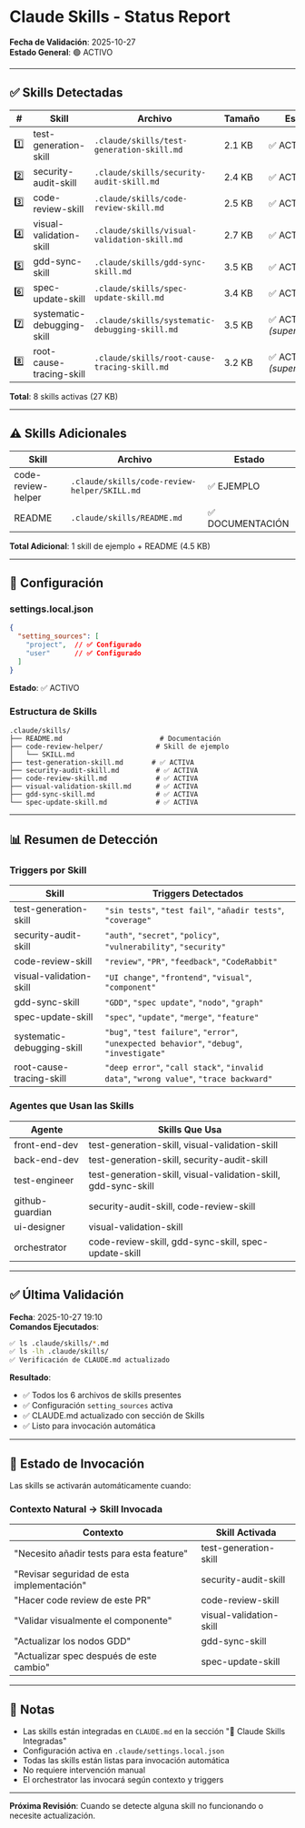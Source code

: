 # Claude Skills - Status Report

**Fecha de Validación**: 2025-10-27  
**Estado General**: 🟢 ACTIVO

---

## ✅ Skills Detectadas

| # | Skill | Archivo | Tamaño | Estado |
|---|-------|---------|--------|--------|
| 1️⃣ | test-generation-skill | `.claude/skills/test-generation-skill.md` | 2.1 KB | ✅ ACTIVO |
| 2️⃣ | security-audit-skill | `.claude/skills/security-audit-skill.md` | 2.4 KB | ✅ ACTIVO |
| 3️⃣ | code-review-skill | `.claude/skills/code-review-skill.md` | 2.5 KB | ✅ ACTIVO |
| 4️⃣ | visual-validation-skill | `.claude/skills/visual-validation-skill.md` | 2.7 KB | ✅ ACTIVO |
| 5️⃣ | gdd-sync-skill | `.claude/skills/gdd-sync-skill.md` | 3.5 KB | ✅ ACTIVO |
| 6️⃣ | spec-update-skill | `.claude/skills/spec-update-skill.md` | 3.4 KB | ✅ ACTIVO |
| 7️⃣ | systematic-debugging-skill | `.claude/skills/systematic-debugging-skill.md` | 3.5 KB | ✅ ACTIVO *(superpowers)* |
| 8️⃣ | root-cause-tracing-skill | `.claude/skills/root-cause-tracing-skill.md` | 3.2 KB | ✅ ACTIVO *(superpowers)* |

**Total**: 8 skills activas (27 KB)

---

## ⚠️ Skills Adicionales

| Skill | Archivo | Estado |
|-------|---------|--------|
| code-review-helper | `.claude/skills/code-review-helper/SKILL.md` | ✅ EJEMPLO |
| README | `.claude/skills/README.md` | ✅ DOCUMENTACIÓN |

**Total Adicional**: 1 skill de ejemplo + README (4.5 KB)

---

## 🔧 Configuración

### settings.local.json
```json
{
  "setting_sources": [
    "project",  // ✅ Configurado
    "user"      // ✅ Configurado
  ]
}
```

**Estado**: ✅ ACTIVO

### Estructura de Skills
```
.claude/skills/
├── README.md                        # Documentación
├── code-review-helper/             # Skill de ejemplo
│   └── SKILL.md
├── test-generation-skill.md       # ✅ ACTIVA
├── security-audit-skill.md         # ✅ ACTIVA
├── code-review-skill.md            # ✅ ACTIVA
├── visual-validation-skill.md      # ✅ ACTIVA
├── gdd-sync-skill.md               # ✅ ACTIVA
└── spec-update-skill.md            # ✅ ACTIVA
```

---

## 📊 Resumen de Detección

### Triggers por Skill

| Skill | Triggers Detectados |
|-------|---------------------|
| test-generation-skill | `"sin tests"`, `"test fail"`, `"añadir tests"`, `"coverage"` |
| security-audit-skill | `"auth"`, `"secret"`, `"policy"`, `"vulnerability"`, `"security"` |
| code-review-skill | `"review"`, `"PR"`, `"feedback"`, `"CodeRabbit"` |
| visual-validation-skill | `"UI change"`, `"frontend"`, `"visual"`, `"component"` |
| gdd-sync-skill | `"GDD"`, `"spec update"`, `"nodo"`, `"graph"` |
| spec-update-skill | `"spec"`, `"update"`, `"merge"`, `"feature"` |
| systematic-debugging-skill | `"bug"`, `"test failure"`, `"error"`, `"unexpected behavior"`, `"debug"`, `"investigate"` |
| root-cause-tracing-skill | `"deep error"`, `"call stack"`, `"invalid data"`, `"wrong value"`, `"trace backward"` |

### Agentes que Usan las Skills

| Agente | Skills Que Usa |
|--------|----------------|
| front-end-dev | test-generation-skill, visual-validation-skill |
| back-end-dev | test-generation-skill, security-audit-skill |
| test-engineer | test-generation-skill, visual-validation-skill, gdd-sync-skill |
| github-guardian | security-audit-skill, code-review-skill |
| ui-designer | visual-validation-skill |
| orchestrator | code-review-skill, gdd-sync-skill, spec-update-skill |

---

## ✅ Última Validación

**Fecha**: 2025-10-27 19:10  
**Comandos Ejecutados**:
```bash
✅ ls .claude/skills/*.md
✅ ls -lh .claude/skills/
✅ Verificación de CLAUDE.md actualizado
```

**Resultado**:
- ✅ Todos los 6 archivos de skills presentes
- ✅ Configuración `setting_sources` activa
- ✅ CLAUDE.md actualizado con sección de Skills
- ✅ Listo para invocación automática

---

## 🚀 Estado de Invocación

Las skills se activarán automáticamente cuando:

### Contexto Natural → Skill Invocada

| Contexto | Skill Activada |
|----------|----------------|
| "Necesito añadir tests para esta feature" | test-generation-skill |
| "Revisar seguridad de esta implementación" | security-audit-skill |
| "Hacer code review de este PR" | code-review-skill |
| "Validar visualmente el componente" | visual-validation-skill |
| "Actualizar los nodos GDD" | gdd-sync-skill |
| "Actualizar spec después de este cambio" | spec-update-skill |

---

## 📝 Notas

- Las skills están integradas en `CLAUDE.md` en la sección "🧩 Claude Skills Integradas"
- Configuración activa en `.claude/settings.local.json`
- Todas las skills están listas para invocación automática
- No requiere intervención manual
- El orchestrator las invocará según contexto y triggers

---

**Próxima Revisión**: Cuando se detecte alguna skill no funcionando o necesite actualización.

